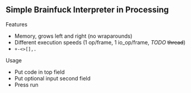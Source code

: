 ## Simple Brainfuck Interpreter in Processing

Features
* Memory, grows left and right (no wraparounds)
* Different execution speeds (1 op/frame, 1 io_op/frame, _TODO_ ~~thread~~)
* `+-<>[],.`

Usage
* Put code in top field
* Put optional input second field
* Press run 
